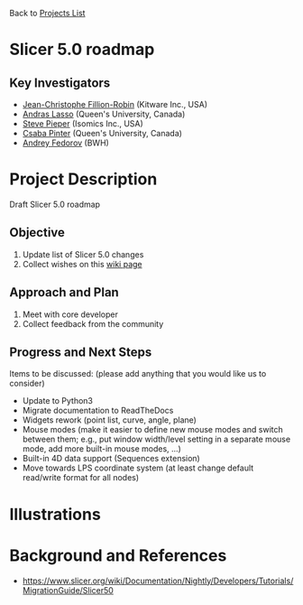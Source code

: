 Back to [Projects List](../../README.md#ProjectsList)

# Slicer 5.0 roadmap

## Key Investigators

- [Jean-Christophe Fillion-Robin](https://www.kitware.com/jean-christophe-fillion-robin/) (Kitware Inc., USA)
- [Andras Lasso](http://perk.cs.queensu.ca/users/lasso) (Queen's University, Canada)
- [Steve Pieper](https://lmi.med.harvard.edu/people/steve-pieper) (Isomics Inc., USA)
- [Csaba Pinter](http://perk.cs.queensu.ca/users/pinter) (Queen's University, Canada)
- [Andrey Fedorov](http://www.spl.harvard.edu/pages/People/fedorov) (BWH)


# Project Description

Draft Slicer 5.0 roadmap

## Objective

1. Update list of Slicer 5.0 changes
1. Collect wishes on this [wiki page](https://www.slicer.org/wiki/Documentation/Nightly/Developers/Tutorials/MigrationGuide/Slicer50)

## Approach and Plan

1. Meet with core developer
1. Collect feedback from the community

## Progress and Next Steps

<!--Describe progress and next steps in a few bullet points as you are making progress.-->

Items to be discussed: (please add anything that you would like us to consider)
- Update to Python3
- Migrate documentation to ReadTheDocs
- Widgets rework (point list, curve, angle, plane)
- Mouse modes (make it easier to define new mouse modes and switch between them; e.g., put window width/level setting in a separate mouse mode, add more built-in mouse modes, ...)
- Built-in 4D data support (Sequences extension)
- Move towards LPS coordinate system (at least change default read/write format for all nodes)

# Illustrations

<!--Add pictures and links to videos that demonstrate what has been accomplished.-->

<!--![Description of picture](Example2.jpg)-->

<!--![Some more images](Example2.jpg)-->

# Background and References

<!--Use this space for information that may help people better understand your project, like links to papers, source code, or data.-->

- https://www.slicer.org/wiki/Documentation/Nightly/Developers/Tutorials/MigrationGuide/Slicer50
